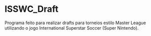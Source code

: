 # ISSWC_Draft
Programa feito para realizar drafts para torneios estilo Master League utilizando o jogo International Superstar Soccer (Super Nintendo). 
